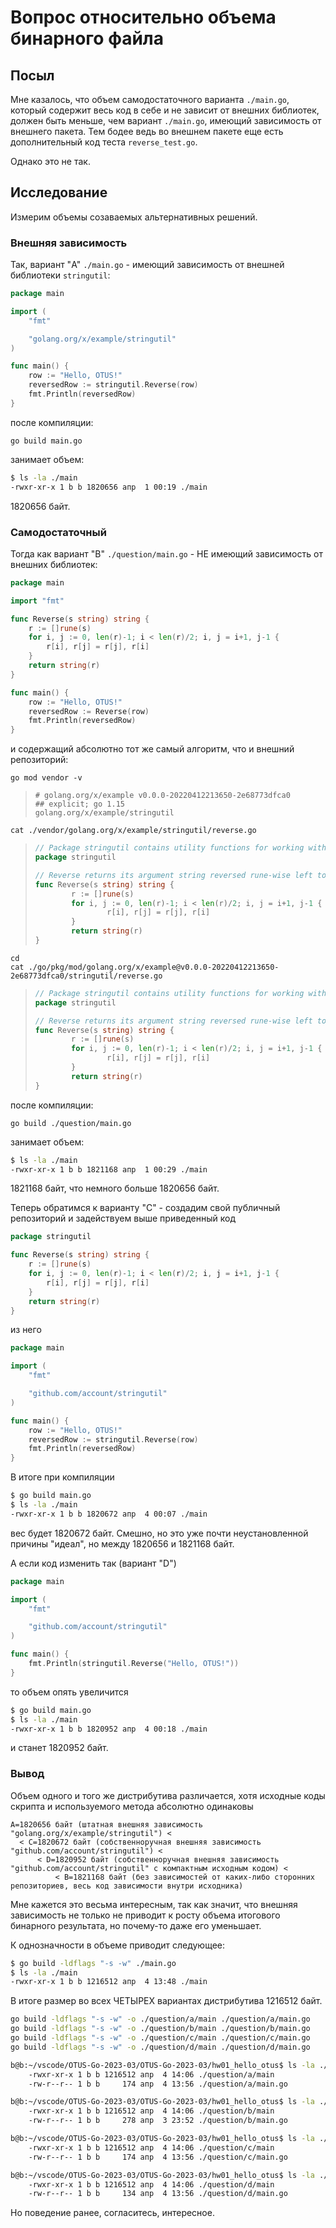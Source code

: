 # Вопрос относительно объема бинарного файла

## Посыл

Мне казалось, что объем самодостаточного варианта `./main.go`, который содержит весь код в себе и не зависит от внешних библиотек, должен быть меньше, чем вариант `./main.go`, имеющий зависимость от внешнего пакета.
Тем бодее ведь во внешнем пакете еще есть дополнительный код теста `reverse_test.go`.

Однако это не так.

## Исследование

Измерим объемы созаваемых альтернативных решений.

### Внешняя зависимость

Так, вариант "A" `./main.go` - имеющий зависимость от внешней библиотеки `stringutil`:

```go
package main

import (
    "fmt"

    "golang.org/x/example/stringutil"
)

func main() {
    row := "Hello, OTUS!"
    reversedRow := stringutil.Reverse(row)
    fmt.Println(reversedRow)
}
```

после компиляции:

```shell
go build main.go
```

занимает объем:

```bash
$ ls -la ./main
-rwxr-xr-x 1 b b 1820656 апр  1 00:19 ./main
```

1820656 байт.

### Самодостаточный

Тогда как вариант "B" `./question/main.go` - НЕ имеющий зависимость от внешних библиотек:

```go
package main

import "fmt"

func Reverse(s string) string {
    r := []rune(s)
    for i, j := 0, len(r)-1; i < len(r)/2; i, j = i+1, j-1 {
        r[i], r[j] = r[j], r[i]
    }
    return string(r)
}

func main() {
    row := "Hello, OTUS!"
    reversedRow := Reverse(row)
    fmt.Println(reversedRow)
}
```

и содержащий абсолютно тот же самый алгоритм, что и внешний репозиторий:

```shell
go mod vendor -v
```

> ```text
> # golang.org/x/example v0.0.0-20220412213650-2e68773dfca0
> ## explicit; go 1.15
> golang.org/x/example/stringutil
> ```

```shell
cat ./vendor/golang.org/x/example/stringutil/reverse.go
```

> ```go
> // Package stringutil contains utility functions for working with strings.
> package stringutil
> 
> // Reverse returns its argument string reversed rune-wise left to right.
> func Reverse(s string) string {
>         r := []rune(s)
>         for i, j := 0, len(r)-1; i < len(r)/2; i, j = i+1, j-1 {
>                 r[i], r[j] = r[j], r[i]
>         }
>         return string(r)
> }
> ```

```shell
cd
cat ./go/pkg/mod/golang.org/x/example@v0.0.0-20220412213650-2e68773dfca0/stringutil/reverse.go
```

> ```go
> // Package stringutil contains utility functions for working with strings.
> package stringutil
> 
> // Reverse returns its argument string reversed rune-wise left to right.
> func Reverse(s string) string {
>         r := []rune(s)
>         for i, j := 0, len(r)-1; i < len(r)/2; i, j = i+1, j-1 {
>                 r[i], r[j] = r[j], r[i]
>         }
>         return string(r)
> }
> ```

после компиляции:

```shell
go build ./question/main.go 
```

занимает объем:

```bash
$ ls -la ./main
-rwxr-xr-x 1 b b 1821168 апр  1 00:29 ./main
```

1821168 байт, что немного больше 1820656 байт.

Теперь обратимся к варианту "C" - создадим свой публичный репозиторий и задействуем выше приведенный код

```go
package stringutil

func Reverse(s string) string {
    r := []rune(s)
    for i, j := 0, len(r)-1; i < len(r)/2; i, j = i+1, j-1 {
        r[i], r[j] = r[j], r[i]
    }
    return string(r)
}
```

из него

```go
package main

import (
    "fmt"

    "github.com/account/stringutil"
)

func main() {
    row := "Hello, OTUS!"
    reversedRow := stringutil.Reverse(row)
    fmt.Println(reversedRow)
}
```

В итоге при компиляции

```bash
$ go build main.go
$ ls -la ./main
-rwxr-xr-x 1 b b 1820672 апр  4 00:07 ./main
```

вес будет 1820672 байт. Смешно, но это уже почти неустановленной причины "идеал", но между 1820656 и 1821168 байт.

А если код изменить так (вариант "D")

```go
package main

import (
    "fmt"

    "github.com/account/stringutil"
)

func main() {
    fmt.Println(stringutil.Reverse("Hello, OTUS!"))
}
```

то объем опять увеличится

```bash
$ go build main.go
$ ls -la ./main
-rwxr-xr-x 1 b b 1820952 апр  4 00:18 ./main
```

и станет 1820952 байт.

### Вывод

Объем одного и того же дистрибутива различается, хотя исходные коды скрипта и используемого метода абсолютно одинаковы

```text
A=1820656 байт (штатная внешняя зависимость "golang.org/x/example/stringutil") < 
  < C=1820672 байт (собственноручная внешняя зависимость "github.com/account/stringutil") <
      < D=1820952 байт (собственноручная внешняя зависимость "github.com/account/stringutil" с компактным исходным кодом) < 
          < B=1821168 байт (без зависимостей от каких-либо сторонних репозиториев, весь код зависимости внутри исходника) 
```

Мне кажется это весьма интересным, так как значит, что внешняя зависимость не только не приводит к росту объема итогового бинарного результата, но почему-то даже его уменьшает.

К однозначности в объеме приводит следующее:

```bash
$ go build -ldflags "-s -w" ./main.go 
$ ls -la ./main
-rwxr-xr-x 1 b b 1216512 апр  4 13:48 ./main
```

В итоге размер во всех ЧЕТЫРЕХ вариантах дистрибутива 1216512 байт.

```bash
go build -ldflags "-s -w" -o ./question/a/main ./question/a/main.go 
go build -ldflags "-s -w" -o ./question/b/main ./question/b/main.go 
go build -ldflags "-s -w" -o ./question/c/main ./question/c/main.go 
go build -ldflags "-s -w" -o ./question/d/main ./question/d/main.go 

b@b:~/vscode/OTUS-Go-2023-03/OTUS-Go-2023-03/hw01_hello_otus$ ls -la ./question/a/main*
    -rwxr-xr-x 1 b b 1216512 апр  4 14:06 ./question/a/main
    -rw-r--r-- 1 b b     174 апр  4 13:56 ./question/a/main.go

b@b:~/vscode/OTUS-Go-2023-03/OTUS-Go-2023-03/hw01_hello_otus$ ls -la ./question/b/main*
    -rwxr-xr-x 1 b b 1216512 апр  4 14:06 ./question/b/main
    -rw-r--r-- 1 b b     278 апр  3 23:52 ./question/b/main.go

b@b:~/vscode/OTUS-Go-2023-03/OTUS-Go-2023-03/hw01_hello_otus$ ls -la ./question/c/main*
    -rwxr-xr-x 1 b b 1216512 апр  4 14:06 ./question/c/main
    -rw-r--r-- 1 b b     174 апр  4 13:56 ./question/c/main.go

b@b:~/vscode/OTUS-Go-2023-03/OTUS-Go-2023-03/hw01_hello_otus$ ls -la ./question/d/main*
    -rwxr-xr-x 1 b b 1216512 апр  4 14:06 ./question/d/main
    -rw-r--r-- 1 b b     134 апр  4 13:56 ./question/d/main.go
```

Но поведение ранее, согласитесь, интересное.
